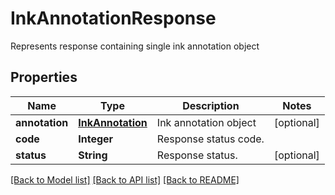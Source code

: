 ﻿
# InkAnnotationResponse
Represents response containing single ink annotation object

## Properties
Name | Type | Description | Notes
------------ | ------------- | ------------- | -------------
**annotation** | [**InkAnnotation**](InkAnnotation.md) | Ink annotation object | [optional]
**code** | **Integer** | Response status code. | 
**status** | **String** | Response status. | [optional]


[[Back to Model list]](../../README.md#documentation-for-models) [[Back to API list]](../../README.md#documentation-for-api-endpoints) [[Back to README]](../../README.md)


